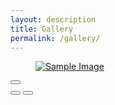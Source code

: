 ```yaml
---
layout: description
title: Gallery
permalink: /gallery/
---
```


<section>
    <!-- 갤러리 -->
    <div id="area6" idx="6">
        <section class="gallery line" id="gallery">
            <div class="area">
                <!-- 갤러리 타입01 / 바둑판 썸네일 확대 -->
                <div class="gallery_type01">
                    <div class="skin_gallery">
                        <figure>
                            <a href="intro.jpeg" style="background: url(intro.jpeg) no-repeat center center" itemprop="contentUrl" data-size="800x1065.9259" class="setimgsize">
                                <img src="/img/skin/img_frame.png" class="img_frame" itemprop="thumbnail" alt="Sample Image">
                            </a>
                        </figure>
                    </div>
                </div>
                <!-- 갤러리 확대 -->
                <div class="pswp" tabindex="-1" role="dialog" aria-hidden="true">
                    <div class="pswp__bg"></div>
                    <div class="pswp__scroll-wrap">
                        <div class="pswp__container">
                            <div class="pswp__item"></div>
                            <div class="pswp__item"></div>
                            <div class="pswp__item"></div>
                        </div>
                        <div class="pswp__ui pswp__ui--hidden">
                            <div class="pswp__top-bar">
                                <div class="pswp__counter"></div>
                                <button class="pswp__button pswp__button--close" title="Close (Esc)"></button>
                                <div class="pswp__preloader">
                                    <div class="pswp__preloader__icn">
                                        <div class="pswp__preloader__cut">
                                            <div class="pswp__preloader__donut"></div>
                                        </div>
                                    </div>
                                </div>
                            </div>
                            <div class="pswp__share-modal pswp__share-modal--hidden pswp__single-tap">
                                <div class="pswp__share-tooltip"></div>
                            </div>
                            <button class="pswp__button pswp__button--arrow--left" title="Previous (arrow left)"></button>
                            <button class="pswp__button pswp__button--arrow--right" title="Next (arrow right)"></button>
                            <div class="pswp__caption">
                                <div class="pswp__caption__center"></div>
                            </div>
                        </div>
                    </div>
                </div>
                <!-- / 갤러리 확대 -->
            </div>
        </section>
    </div>
</section>

<!-- PhotoSwipe Core JS -->
<link rel="stylesheet" href="https://cdnjs.cloudflare.com/ajax/libs/photoswipe/4.1.3/photoswipe.min.css">
<link rel="stylesheet" href="https://cdnjs.cloudflare.com/ajax/libs/photoswipe/4.1.3/default-skin/default-skin.min.css">
<script src="https://cdnjs.cloudflare.com/ajax/libs/photoswipe/4.1.3/photoswipe.min.js"></script>
<script src="https://cdnjs.cloudflare.com/ajax/libs/photoswipe/4.1.3/photoswipe-ui-default.min.js"></script>
<script>
    var initPhotoSwipeFromDOM = function(gallerySelector) {

        var parseThumbnailElements = function(el) {
            var thumbElements = el.childNodes,
                numNodes = thumbElements.length,
                items = [],
                figureEl,
                linkEl,
                size,
                item;

            for(var i = 0; i < numNodes; i++) {
                figureEl = thumbElements[i]; // <figure> element

                if(figureEl.nodeType !== 1) {
                    continue;
                }

                linkEl = figureEl.children[0]; // <a> element
                size = linkEl.getAttribute('data-size').split('x');

                item = {
                    src: linkEl.getAttribute('href'),
                    w: parseInt(size[0], 10),
                    h: parseInt(size[1], 10)
                };

                if(linkEl.children.length > 0) {
                    item.msrc = linkEl.children[0].getAttribute('src');
                }

                item.el = figureEl;

                items.push(item);
            }

            return items;
        };

        var closest = function closest(el, fn) {
            return el && ( fn(el) ? el : closest(el.parentNode, fn) );
        };

        var onThumbnailsClick = function(e) {
            e.preventDefault ? e.preventDefault() : e.returnValue = false;

            var eTarget = e.target || e.srcElement;

            var clickedListItem = closest(eTarget, function(el) {
                return (el.tagName && el.tagName.toUpperCase() === 'FIGURE');
            });

            if(!clickedListItem) {
                return;
            }

            var clickedGallery = clickedListItem.parentNode,
                childNodes = clickedListItem.parentNode.childNodes,
                numChildNodes = childNodes.length,
                nodeIndex = 0,
                index;

            for (var i = 0; i < numChildNodes; i++) {
                if(childNodes[i].nodeType !== 1) {
                    continue;
                }

                if(childNodes[i] === clickedListItem) {
                    index = nodeIndex;
                    break;
                }
                nodeIndex++;
            }

            if(index >= 0) {
                openPhotoSwipe(index, clickedGallery);
            }
            return false;
        };

        var photoswipeParseHash = function() {
            var hash = window.location.hash.substring(1),
                params = {};

            if(hash.length < 5) {
                return params;
            }

            var vars = hash.split('&');
            for (var i = 0; i < vars.length; i++) {
                if(!vars[i]) {
                    continue;
                }
                var pair = vars[i].split('=');
                if(pair.length < 2) {
                    continue;
                }
                params[pair[0]] = pair[1];
            }

            if(params.gid) {
                params.gid = parseInt(params.gid, 10);
            }

            return params;
        };

        var openPhotoSwipe = function(index, galleryElement, disableAnimation, fromURL) {
            var pswpElement = document.querySelectorAll('.pswp')[0],
                gallery,
                options,
                items;

            items = parseThumbnailElements(galleryElement);

            options = {
                index: index,
                galleryUID: galleryElement.getAttribute('data-pswp-uid'),
                getThumbBoundsFn: function(index) {
                    var thumbnail = items[index].el.getElementsByTagName('img')[0],
                        pageYScroll = window.pageYOffset || document.documentElement.scrollTop,
                        rect = thumbnail.getBoundingClientRect();

                    return {x:rect.left, y:rect.top + pageYScroll, w:rect.width};
                }
            };

            if(fromURL) {
                if(options.galleryPIDs) {
                    for(var j = 0; j < items.length; j++) {
                        if(items[j].pid == index) {
                            options.index = j;
                            break;
                        }
                    }
                } else {
                    options.index = parseInt(index, 10) - 1;
                }
            }

            if(isNaN(options.index)) {
                return;
            }

            if(disableAnimation) {
                options.showAnimationDuration = 0;
            }

            gallery = new PhotoSwipe(pswpElement, PhotoSwipeUI_Default, items, options);
            gallery.init();
        };

        var galleryElements = document.querySelectorAll(gallerySelector);

        for(var i = 0, l = galleryElements.length; i < l; i++) {
            galleryElements[i].setAttribute('data-pswp-uid', i+1);
            galleryElements[i].onclick = onThumbnailsClick;
        }

        var hashData = photoswipeParseHash();
        if(hashData.pid && hashData.gid) {
            openPhotoSwipe(hashData.pid ,  galleryElements[ hashData.gid - 1 ], true, true);
        }
    };

    initPhotoSwipeFromDOM('.gallery');
</script>
